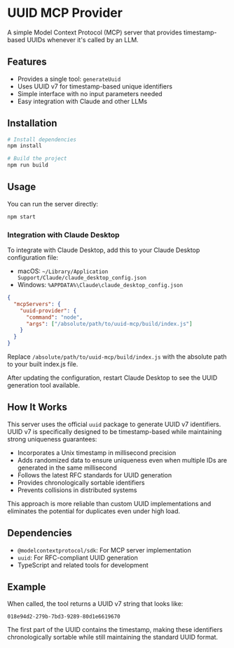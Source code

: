 # UUID MCP Provider

A simple Model Context Protocol (MCP) server that provides timestamp-based UUIDs whenever it's called by an LLM.

## Features

- Provides a single tool: `generateUuid`
- Uses UUID v7 for timestamp-based unique identifiers
- Simple interface with no input parameters needed
- Easy integration with Claude and other LLMs

## Installation

```bash
# Install dependencies
npm install

# Build the project
npm run build
```

## Usage

You can run the server directly:

```bash
npm start
```

### Integration with Claude Desktop

To integrate with Claude Desktop, add this to your Claude Desktop configuration file:

- macOS: `~/Library/Application Support/Claude/claude_desktop_config.json`
- Windows: `%APPDATA%\Claude\claude_desktop_config.json`

```json
{
  "mcpServers": {
    "uuid-provider": {
      "command": "node",
      "args": ["/absolute/path/to/uuid-mcp/build/index.js"]
    }
  }
}
```

Replace `/absolute/path/to/uuid-mcp/build/index.js` with the absolute path to your built index.js file.

After updating the configuration, restart Claude Desktop to see the UUID generation tool available.

## How It Works

This server uses the official `uuid` package to generate UUID v7 identifiers. UUID v7 is specifically designed to be timestamp-based while maintaining strong uniqueness guarantees:

- Incorporates a Unix timestamp in millisecond precision
- Adds randomized data to ensure uniqueness even when multiple IDs are generated in the same millisecond
- Follows the latest RFC standards for UUID generation
- Provides chronologically sortable identifiers
- Prevents collisions in distributed systems

This approach is more reliable than custom UUID implementations and eliminates the potential for duplicates even under high load.

## Dependencies

- `@modelcontextprotocol/sdk`: For MCP server implementation
- `uuid`: For RFC-compliant UUID generation
- TypeScript and related tools for development

## Example

When called, the tool returns a UUID v7 string that looks like:

```
018e94d2-279b-7bd3-9289-80d1e6619670
```

The first part of the UUID contains the timestamp, making these identifiers chronologically sortable while still maintaining the standard UUID format.
